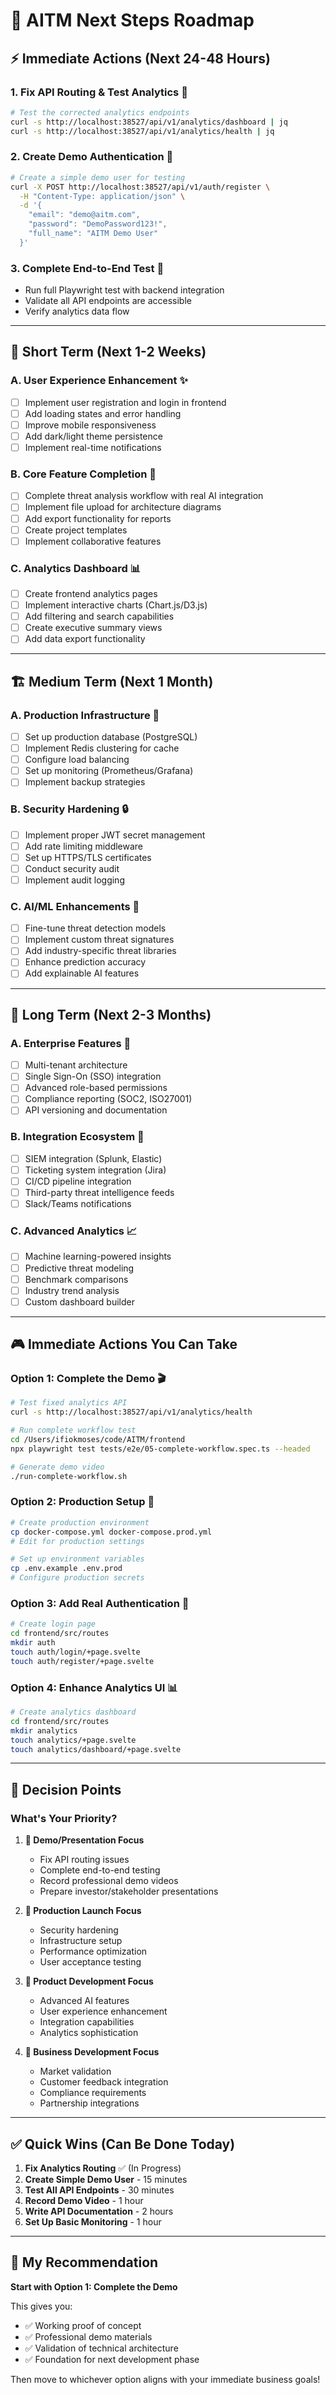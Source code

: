 # 🚀 AITM Next Steps Roadmap

## ⚡ **Immediate Actions (Next 24-48 Hours)**

### 1. Fix API Routing & Test Analytics 🔧
```bash
# Test the corrected analytics endpoints
curl -s http://localhost:38527/api/v1/analytics/dashboard | jq
curl -s http://localhost:38527/api/v1/analytics/health | jq
```

### 2. Create Demo Authentication 🔐
```bash
# Create a simple demo user for testing
curl -X POST http://localhost:38527/api/v1/auth/register \
  -H "Content-Type: application/json" \
  -d '{
    "email": "demo@aitm.com",
    "password": "DemoPassword123!",
    "full_name": "AITM Demo User"
  }'
```

### 3. Complete End-to-End Test 🧪
- Run full Playwright test with backend integration
- Validate all API endpoints are accessible
- Verify analytics data flow

---

## 🎯 **Short Term (Next 1-2 Weeks)**

### A. **User Experience Enhancement** ✨
- [ ] Implement user registration and login in frontend
- [ ] Add loading states and error handling
- [ ] Improve mobile responsiveness
- [ ] Add dark/light theme persistence
- [ ] Implement real-time notifications

### B. **Core Feature Completion** 🔨
- [ ] Complete threat analysis workflow with real AI integration
- [ ] Implement file upload for architecture diagrams
- [ ] Add export functionality for reports
- [ ] Create project templates
- [ ] Implement collaborative features

### C. **Analytics Dashboard** 📊
- [ ] Create frontend analytics pages
- [ ] Implement interactive charts (Chart.js/D3.js)
- [ ] Add filtering and search capabilities
- [ ] Create executive summary views
- [ ] Add data export functionality

---

## 🏗️ **Medium Term (Next 1 Month)**

### A. **Production Infrastructure** 🚀
- [ ] Set up production database (PostgreSQL)
- [ ] Implement Redis clustering for cache
- [ ] Configure load balancing
- [ ] Set up monitoring (Prometheus/Grafana)
- [ ] Implement backup strategies

### B. **Security Hardening** 🔒
- [ ] Implement proper JWT secret management
- [ ] Add rate limiting middleware
- [ ] Set up HTTPS/TLS certificates
- [ ] Conduct security audit
- [ ] Implement audit logging

### C. **AI/ML Enhancements** 🤖
- [ ] Fine-tune threat detection models
- [ ] Implement custom threat signatures
- [ ] Add industry-specific threat libraries
- [ ] Enhance prediction accuracy
- [ ] Add explainable AI features

---

## 🌟 **Long Term (Next 2-3 Months)**

### A. **Enterprise Features** 🏢
- [ ] Multi-tenant architecture
- [ ] Single Sign-On (SSO) integration
- [ ] Advanced role-based permissions
- [ ] Compliance reporting (SOC2, ISO27001)
- [ ] API versioning and documentation

### B. **Integration Ecosystem** 🔌
- [ ] SIEM integration (Splunk, Elastic)
- [ ] Ticketing system integration (Jira)
- [ ] CI/CD pipeline integration
- [ ] Third-party threat intelligence feeds
- [ ] Slack/Teams notifications

### C. **Advanced Analytics** 📈
- [ ] Machine learning-powered insights
- [ ] Predictive threat modeling
- [ ] Benchmark comparisons
- [ ] Industry trend analysis
- [ ] Custom dashboard builder

---

## 🎮 **Immediate Actions You Can Take**

### Option 1: Complete the Demo 🎬
```bash
# Test fixed analytics API
curl -s http://localhost:38527/api/v1/analytics/health

# Run complete workflow test
cd /Users/ifiokmoses/code/AITM/frontend
npx playwright test tests/e2e/05-complete-workflow.spec.ts --headed

# Generate demo video
./run-complete-workflow.sh
```

### Option 2: Production Setup 🚀
```bash
# Create production environment
cp docker-compose.yml docker-compose.prod.yml
# Edit for production settings

# Set up environment variables
cp .env.example .env.prod
# Configure production secrets
```

### Option 3: Add Real Authentication 🔐
```bash
# Create login page
cd frontend/src/routes
mkdir auth
touch auth/login/+page.svelte
touch auth/register/+page.svelte
```

### Option 4: Enhance Analytics UI 📊
```bash
# Create analytics dashboard
cd frontend/src/routes
mkdir analytics
touch analytics/+page.svelte
touch analytics/dashboard/+page.svelte
```

---

## 🤔 **Decision Points**

### **What's Your Priority?**

1. **🎯 Demo/Presentation Focus**
   - Fix API routing issues
   - Complete end-to-end testing
   - Record professional demo videos
   - Prepare investor/stakeholder presentations

2. **🚀 Production Launch Focus**  
   - Security hardening
   - Infrastructure setup
   - Performance optimization
   - User acceptance testing

3. **🔬 Product Development Focus**
   - Advanced AI features
   - User experience enhancement
   - Integration capabilities
   - Analytics sophistication

4. **💼 Business Development Focus**
   - Market validation
   - Customer feedback integration
   - Compliance requirements
   - Partnership integrations

---

## ✅ **Quick Wins (Can Be Done Today)**

1. **Fix Analytics Routing** ✅ (In Progress)
2. **Create Simple Demo User** - 15 minutes
3. **Test All API Endpoints** - 30 minutes  
4. **Record Demo Video** - 1 hour
5. **Write API Documentation** - 2 hours
6. **Set Up Basic Monitoring** - 1 hour

---

## 🎯 **My Recommendation**

**Start with Option 1: Complete the Demo**

This gives you:
- ✅ Working proof of concept
- ✅ Professional demo materials
- ✅ Validation of technical architecture
- ✅ Foundation for next development phase

Then move to whichever option aligns with your immediate business goals!
